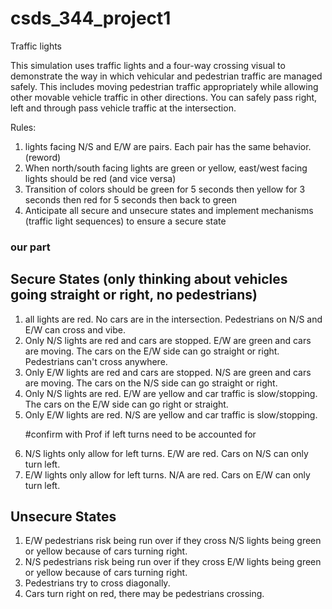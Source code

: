 # csds_344_project1
Traffic lights

This simulation uses traffic lights and a four-way crossing visual to demonstrate the way in which vehicular and pedestrian traffic are managed safely. This includes moving pedestrian traffic appropriately while allowing other movable vehicle traffic in other directions. You can safely pass right, left and through pass vehicle traffic at the intersection. 

Rules: 
<ol>
<li> lights facing N/S and E/W are pairs. Each pair has the same behavior. (reword) </li>
<li> When north/south facing lights are green or yellow, east/west facing lights should be red (and vice versa) </li>
<li>Transition of colors should be green for 5 seconds then yellow for 3 seconds then red for 5 seconds then back to green</li>
<li>Anticipate all secure and unsecure states and implement mechanisms (traffic light sequences) to ensure a secure state</li>
</ol>

<h3>our part</h3>
<h2>Secure States (only thinking about vehicles going straight or right, no pedestrians)</h2>
<ol>
<li> all lights are red. No cars are in the intersection. Pedestrians on N/S and E/W can cross and vibe. </li> 
<li>Only N/S lights are red and cars are stopped. E/W are green and cars are moving. The cars on the E/W side can go straight or right. Pedestrians can't cross anywhere. </li>
<li>Only E/W lights are red and cars are stopped. N/S are green and cars are moving. The cars on the N/S side can go straight or right. </li>
<li> Only N/S lights are red. E/W are yellow and car traffic is slow/stopping. The cars on the E/W side can go right or straight. </li>
<li> Only E/W lights are red. N/S are yellow and car traffic is slow/stopping. </li>

#confirm with Prof if left turns need to be accounted for
<li> N/S lights only allow for left turns. E/W are red. Cars on N/S can only turn left.</li>
<li>E/W lights only allow for left turns. N/A are red. Cars on E/W can only turn left.</li>

</ol>

<h2>Unsecure States</h2>
<ol>
<li> E/W pedestrians risk being run over if they cross N/S lights being green or yellow because of cars turning right. </li>
<li> N/S pedestrians risk being run over if they cross E/W lights being green or yellow because of cars turning right. </li>
<li> Pedestrians try to cross diagonally.</li>
<li>Cars turn right on red, there may be pedestrians crossing. </li>
</ol>